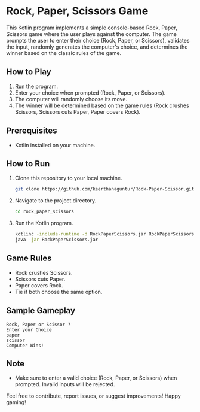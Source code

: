 # Rock, Paper, Scissors Game

This Kotlin program implements a simple console-based Rock, Paper, Scissors game where the user plays against the computer. The game prompts the user to enter their choice (Rock, Paper, or Scissors), validates the input, randomly generates the computer's choice, and determines the winner based on the classic rules of the game.

## How to Play

1. Run the program.
2. Enter your choice when prompted (Rock, Paper, or Scissors).
3. The computer will randomly choose its move.
4. The winner will be determined based on the game rules (Rock crushes Scissors, Scissors cuts Paper, Paper covers Rock).

## Prerequisites

- Kotlin installed on your machine.

## How to Run

1. Clone this repository to your local machine.
   ```bash
   git clone https://github.com/keerthanaguntur/Rock-Paper-Scissor.git
   ```

2. Navigate to the project directory.
   ```bash
   cd rock_paper_scissors
   ```

3. Run the Kotlin program.
   ```bash
   kotlinc -include-runtime -d RockPaperScissors.jar RockPaperScissors.kt
   java -jar RockPaperScissors.jar
   ```

## Game Rules

- Rock crushes Scissors.
- Scissors cuts Paper.
- Paper covers Rock.
- Tie if both choose the same option.

## Sample Gameplay

```
Rock, Paper or Scissor ?
Enter your Choice
paper
scissor
Computer Wins!
```

## Note

- Make sure to enter a valid choice (Rock, Paper, or Scissors) when prompted. Invalid inputs will be rejected.

Feel free to contribute, report issues, or suggest improvements! Happy gaming!
